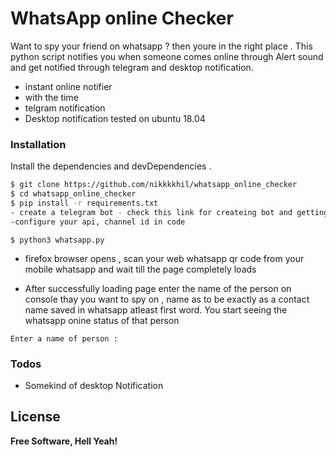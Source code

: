 # WhatsApp online Checker 

Want to spy your friend  on whatsapp ? then youre in the right place . This python script notifies you when someone comes online through Alert sound and get notified through telegram and desktop notification.
  - instant online notifier
  - with the time 
  - telgram notification
  - Desktop notification tested on ubuntu 18.04 



### Installation



Install the dependencies and devDependencies .

```sh
$ git clone https://github.com/nikkkkhil/whatsapp_online_checker
$ cd whatsapp_online_checker
$ pip install -r requirements.txt 
- create a telegram bot - check this link for createing bot and getting channelid and api  https://www.freecodecamp.org/news/learn-to-build-your-first-bot-in-telegram-with-python-4c99526765e4/
-configure your api, channel id in code
```
```
$ python3 whatsapp.py
```
- firefox browser opens , scan your web whatsapp qr code from your mobile whatsapp and wait till the
 page completely loads 

- After successfully loading page enter the name of the person on console thay you want to spy on , name as to be exactly as a contact name saved in whatsapp atleast first word.
You start seeing the whatsapp onine status of that person 
```
Enter a name of person : 
```




### Todos

 - Somekind of desktop Notification 
 

License
----




**Free Software, Hell Yeah!**



